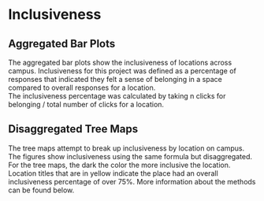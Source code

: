 # Inclusiveness 

## Aggregated Bar Plots  
The aggregated bar plots show the inclusiveness of locations across campus. Inclusiveness for this project was defined as a percentage of responses that indicated they felt a sense of belonging in a space compared to overall responses for a location.   
The inclusiveness percentage was calculated by taking n clicks for belonging / total number of clicks for a location.

## Disaggregated Tree Maps  

The tree maps attempt to break up inclusiveness by location on campus. The figures show inclusiveness using the same formula but disaggregated. For the tree maps, the dark the color the more inclusive the location. Location titles that are in yellow indicate the place had an overall inclusiveness percentage of over 75%.
More information about the methods can be found below. 

